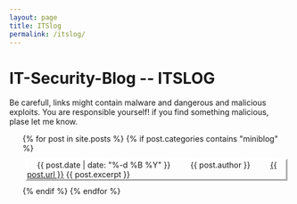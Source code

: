 ```yaml
---
layout: page
title: ITSlog
permalink: /itslog/
---
```


# IT-Security-Blog -- ITSLOG
Be carefull, links might contain malware and dangerous and malicious exploits. You are responsible yourself! if you find something malicious, plase let me know.

<ul>
  {% for post in site.posts %}
    {% if post.categories contains "miniblog" %}
      <div style="margin: 10px 5px; border:white outset">
      <li style="list-style-type: none;">
        <img src = "/assets/svg/calendar-days-solid.svg" style="height: 1em;"/> {{ post.date | date: "%-d %B %Y" }}  &emsp;<img src = "/assets/svg/robot-solid.svg" style="height: 1em;"/> {{ post.author }}  &emsp;<img src = "/assets/svg/link-solid.svg" style="height: 1em;"/> <a href="{{ post.url }}">{{ post.url }}</a>
        {{ post.excerpt }}
      </li>
      </div>
    {% endif %}
  {% endfor %}
</ul>
